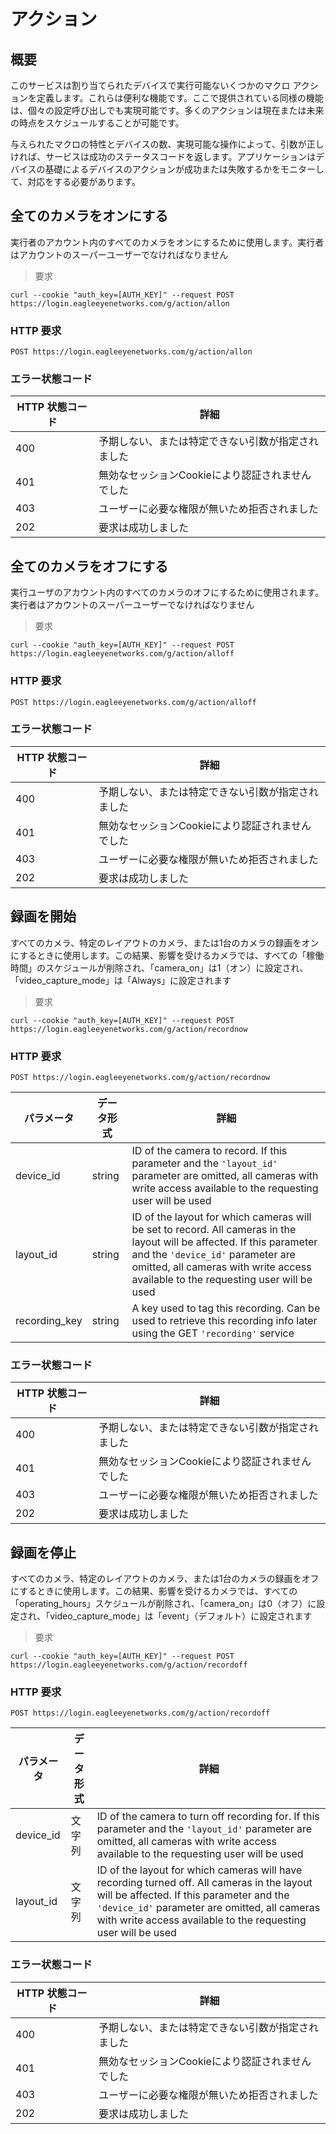 # アクション

<!--===================================================================-->
## 概要
<!--===================================================================-->

このサービスは割り当てられたデバイスで実行可能ないくつかのマクロ アクションを定義します。これらは便利な機能です。ここで提供されている同様の機能は、個々の設定呼び出しでも実現可能です。多くのアクションは現在または未来の時点をスケジュールすることが可能です。

与えられたマクロの特性とデバイスの数、実現可能な操作によって、引数が正しければ、サービスは成功のステータスコードを返します。アプリケーションはデバイスの基礎によるデバイスのアクションが成功または失敗するかをモニターして、対応をする必要があります。

<!--===================================================================-->
## 全てのカメラをオンにする
<!--===================================================================-->

実行者のアカウント内のすべてのカメラをオンにするために使用します。実行者はアカウントのスーパーユーザーでなければなりません

> 要求

```shell
curl --cookie "auth_key=[AUTH_KEY]" --request POST https://login.eagleeyenetworks.com/g/action/allon
```

### HTTP 要求

`POST https://login.eagleeyenetworks.com/g/action/allon`

### エラー状態コード

HTTP 状態コード | 詳細
---------------- | -----------
400	| 予期しない、または特定できない引数が指定されました
401	| 無効なセッションCookieにより認証されませんでした
403	| ユーザーに必要な権限が無いため拒否されました
202	| 要求は成功しました

<!--===================================================================-->
## 全てのカメラをオフにする
<!--===================================================================-->

実行ユーザのアカウント内のすべてのカメラのオフにするために使用されます。実行者はアカウントのスーパーユーザーでなければなりません

> 要求

```shell
curl --cookie "auth_key=[AUTH_KEY]" --request POST https://login.eagleeyenetworks.com/g/action/alloff
```

### HTTP 要求

`POST https://login.eagleeyenetworks.com/g/action/alloff`

### エラー状態コード

HTTP 状態コード    | 詳細
---------------- | -----------
400	| 予期しない、または特定できない引数が指定されました
401	| 無効なセッションCookieにより認証されませんでした
403	| ユーザーに必要な権限が無いため拒否されました
202	| 要求は成功しました

<!--===================================================================-->
## 録画を開始
<!--===================================================================-->

すべてのカメラ、特定のレイアウトのカメラ、または1台のカメラの録画をオンにするときに使用します。この結果、影響を受けるカメラでは、すべての「稼働時間」のスケジュールが削除され、「camera_on」は1（オン）に設定され、「video_capture_mode」は「Always」に設定されます

> 要求

```shell
curl --cookie "auth_key=[AUTH_KEY]" --request POST https://login.eagleeyenetworks.com/g/action/recordnow
```

### HTTP 要求

`POST https://login.eagleeyenetworks.com/g/action/recordnow`

パラメータ      | データ形式   | 詳細
---------     | --------- | -----------
device_id     | string    | ID of the camera to record. If this parameter and the `'layout_id'` parameter are omitted, all cameras with write access available to the requesting user will be used
layout_id     | string    | ID of the layout for which cameras will be set to record. All cameras in the layout will be affected. If this parameter and the `'device_id'` parameter are omitted, all cameras with write access available to the requesting user will be used
recording_key | string    | A key used to tag this recording. Can be used to retrieve this recording info later using the GET `'recording'` service

### エラー状態コード

HTTP 状態コード     | 詳細
---------------- | -----------
400	| 予期しない、または特定できない引数が指定されました
401	| 無効なセッションCookieにより認証されませんでした
403	| ユーザーに必要な権限が無いため拒否されました
202	| 要求は成功しました

<!--===================================================================-->
## 録画を停止
<!--===================================================================-->

すべてのカメラ、特定のレイアウトのカメラ、または1台のカメラの録画をオフにするときに使用します。この結果、影響を受けるカメラでは、すべての「operating_hours」スケジュールが削除され、「camera_on」は0（オフ）に設定され、「video_capture_mode」は「event」（デフォルト）に設定されます

> 要求

```shell
curl --cookie "auth_key=[AUTH_KEY]" --request POST https://login.eagleeyenetworks.com/g/action/recordoff
```

### HTTP 要求

`POST https://login.eagleeyenetworks.com/g/action/recordoff`

パラメータ | データ形式 | 詳細
--------- | --------- | -----------
device_id | 文字列    | ID of the camera to turn off recording for. If this parameter and the `'layout_id'` parameter are omitted, all cameras with write access available to the requesting user will be used
layout_id | 文字列    | ID of the layout for which cameras will have recording turned off. All cameras in the layout will be affected. If this parameter and the `'device_id'` parameter are omitted, all cameras with write access available to the requesting user will be used

### エラー状態コード

HTTP 状態コード    | 詳細
---------------- | -----------
400	| 予期しない、または特定できない引数が指定されました
401	| 無効なセッションCookieにより認証されませんでした
403	| ユーザーに必要な権限が無いため拒否されました
202	| 要求は成功しました
